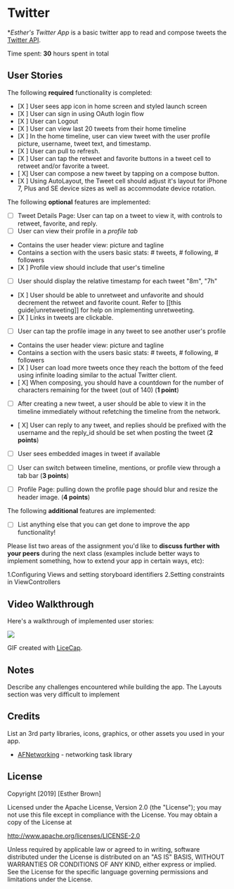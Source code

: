 # Twitter


**Esther's Twitter App* is a basic twitter app to read and compose tweets the [Twitter API](https://apps.twitter.com/).

Time spent: **30** hours spent in total

## User Stories

The following **required** functionality is completed:

- [X ] User sees app icon in home screen and styled launch screen
- [X ] User can sign in using OAuth login flow
- [X ] User can Logout
- [X ] User can view last 20 tweets from their home timeline
- [X ] In the home timeline, user can view tweet with the user profile picture, username, tweet text, and timestamp.
- [X ] User can pull to refresh.
- [X ] User can tap the retweet and favorite buttons in a tweet cell to retweet and/or favorite a tweet.
- [ X] User can compose a new tweet by tapping on a compose button.
- [X ] Using AutoLayout, the Tweet cell should adjust it's layout for iPhone 7, Plus and SE device sizes as well as accommodate device rotation.

The following **optional** features are implemented:

- [ ] Tweet Details Page: User can tap on a tweet to view it, with controls to retweet, favorite, and reply.
- [ ] User can view their profile in a *profile tab*
- Contains the user header view: picture and tagline
- Contains a section with the users basic stats: # tweets, # following, # followers
- [X ] Profile view should include that user's timeline
- [ ] User should display the relative timestamp for each tweet "8m", "7h"
- [X ] User should be able to unretweet and unfavorite and should decrement the retweet and favorite count. Refer to [[this guide|unretweeting]] for help on implementing unretweeting.
- [X ] Links in tweets are clickable.
- [ ] User can tap the profile image in any tweet to see another user's profile
- Contains the user header view: picture and tagline
- Contains a section with the users basic stats: # tweets, # following, # followers
- [X ] User can load more tweets once they reach the bottom of the feed using infinite loading similar to the actual Twitter client.
- [ X] When composing, you should have a countdown for the number of characters remaining for the tweet (out of 140) (**1 point**)
- [ ] After creating a new tweet, a user should be able to view it in the timeline immediately without refetching the timeline from the network.
- [ X] User can reply to any tweet, and replies should be prefixed with the username and the reply_id should be set when posting the tweet (**2 points**)
- [ ] User sees embedded images in tweet if available
- [ ] User can switch between timeline, mentions, or profile view through a tab bar (**3 points**)
- [ ] Profile Page: pulling down the profile page should blur and resize the header image. (**4 points**)


The following **additional** features are implemented:

- [ ] List anything else that you can get done to improve the app functionality!

Please list two areas of the assignment you'd like to **discuss further with your peers** during the next class (examples include better ways to implement something, how to extend your app in certain ways, etc):

1.Configuring Views and setting storyboard identifiers
2.Setting constraints in ViewControllers

## Video Walkthrough

Here's a walkthrough of implemented user stories:

<img src='http://g.recordit.co/gliSxefLbV.gif' />

GIF created with [LiceCap](http://www.cockos.com/licecap/).

## Notes

Describe any challenges encountered while building the app.
The Layouts section was very difficult to implement

## Credits

List an 3rd party libraries, icons, graphics, or other assets you used in your app.

- [AFNetworking](https://github.com/AFNetworking/AFNetworking) - networking task library

## License

Copyright [2019] [Esther Brown]

Licensed under the Apache License, Version 2.0 (the "License");
you may not use this file except in compliance with the License.
You may obtain a copy of the License at

http://www.apache.org/licenses/LICENSE-2.0

Unless required by applicable law or agreed to in writing, software
distributed under the License is distributed on an "AS IS" BASIS,
WITHOUT WARRANTIES OR CONDITIONS OF ANY KIND, either express or implied.
See the License for the specific language governing permissions and
limitations under the License.

